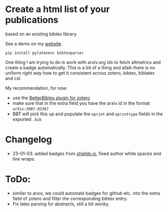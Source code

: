 # Create a html list of your publications
based on an existing bibtex library.

See a demo on my [website](https://makeitso.one/publications).

```
pip install pylatexenc bibtexparser
```

One thing I am trying to do is work with arxiv.org ids to fetch altmetrics and create a
badge automatically. This is a bit of a thing and afaik there is no uniform _right way_ how to get it consistent across zotero, bibtex, biblatex and csl.

My recommendation, for now:
* use the [BetterBibtex plugin for zotero](https://retorque.re/zotero-better-bibtex/)
* make sure that in the extra field you have the arxiv id in the format `arXiv:2007.03367`
* BBT will pick this up and populate the `eprint` and `eprinttype` fields in the exported `.bib`

# Changelog
- 23-01-03: added badges from [shields.io](https://shields.io/), fixed author white spaces and line wraps.

# ToDo:
- similar to arxiv, we could automate badges for github etc. into the extra field of zotero and filter the corresponding bibtex entry.
- Fix latex parsing for abstracts, still a bit wonky.
